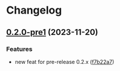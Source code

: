 # Changelog

## [0.2.0-pre1](https://github.com/shkm/release-please-non-manifest/compare/v0.2.0-pre0...v0.2.0-pre1) (2023-11-20)


### Features

* new feat for pre-release 0.2.x ([f7b22a7](https://github.com/shkm/release-please-non-manifest/commit/f7b22a7624d7345a98d4b881e33f9a66c8ca175f))
